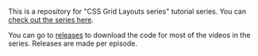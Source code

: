 This is a repository for "CSS Grid Layouts series" tutorial series. You can [check out the series here](http://watch-learn.com/series/frontend-tips).

You can go to [releases](https://github.com/ivandoric/CSS-Grid-Layouts/releases) to download the code for most of the videos in the series. Releases are made per episode.